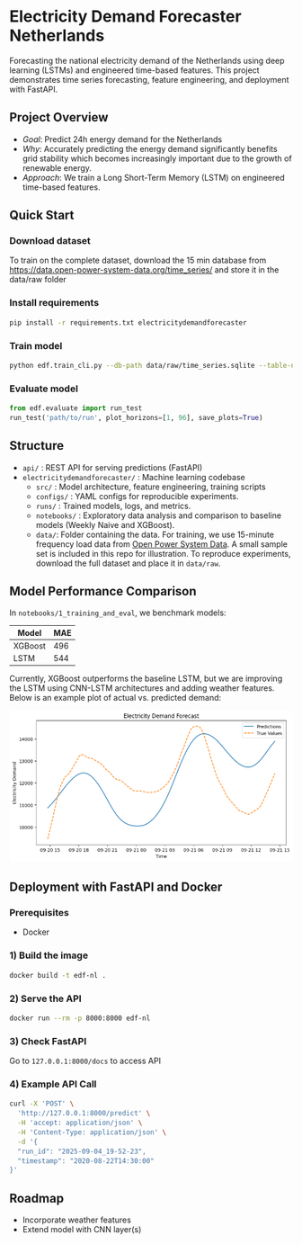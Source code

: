 # Electricity Demand Forecaster Netherlands 

Forecasting the national electricity demand of the Netherlands using deep learning (LSTMs) and engineered time-based features.
This project demonstrates time series forecasting, feature engineering, and deployment with FastAPI. 


## Project Overview

- *Goal*: Predict 24h energy demand for the Netherlands 
- *Why*: Accurately predicting the energy demand significantly benefits grid stability which becomes increasingly important due to the growth of renewable energy.
- *Approach*: We train a Long Short-Term Memory (LSTM) on engineered time-based features.  

## Quick Start
### Download dataset 
To train on the complete dataset, download the 15 min database from https://data.open-power-system-data.org/time_series/ and store it in the data/raw folder

### Install requirements
```bash
pip install -r requirements.txt electricitydemandforecaster
```
### Train model
```bash
python edf.train_cli.py --db-path data/raw/time_series.sqlite --table-name time_series_15min_singleindex --config electricitydemandforecaster/configs/base_lstm_minimal.yaml --crossvalidate false --runs-root electricitydemandforecaster/runs --fraction 1
```

### Evaluate model
```python
from edf.evaluate import run_test
run_test('path/to/run', plot_horizons=[1, 96], save_plots=True)
```

## Structure
- `api/` : REST API for serving predictions (FastAPI)
- `electricitydemandforecaster/` : Machine learning codebase 
    - `src/` : Model architecture, feature engineering, training scripts
    - `configs/` : YAML configs for reproducible experiments.
    - `runs/` : Trained models, logs, and metrics.
    - `notebooks/` : Exploratory data analysis and comparison to baseline models (Weekly Naive and XGBoost).
    - `data/`: Folder containing the data. For training, we use 15-minute frequency load data from [Open Power System Data](https://data.open-power-system-data.org/time_series/). A small sample set is included in this repo for illustration. To reproduce experiments, download the full dataset and place it in `data/raw`.

## Model Performance Comparison
In `notebooks/1_training_and_eval`, we benchmark models:

| Model       | MAE  |
|-------------|------|
| XGBoost     | 496  |
| LSTM        | 544  |

Currently, XGBoost outperforms the baseline LSTM, but we are improving the LSTM using CNN-LSTM architectures and adding weather features. Below is an example plot of actual vs. predicted demand:

![forecast_vs_actual](notebooks/images/forecast_example.png)

## Deployment with FastAPI and Docker

### Prerequisites
- Docker

### 1) Build the image
```bash
docker build -t edf-nl .
```

### 2) Serve the API
```bash
docker run --rm -p 8000:8000 edf-nl
```

### 3) Check FastAPI
Go to `127.0.0.1:8000/docs` to access API

### 4) Example API Call
```bash
curl -X 'POST' \
  'http://127.0.0.1:8000/predict' \
  -H 'accept: application/json' \
  -H 'Content-Type: application/json' \
  -d '{
  "run_id": "2025-09-04_19-52-23",
  "timestamp": "2020-08-22T14:30:00"
}'
```


## Roadmap
- Incorporate weather features
- Extend model with CNN layer(s)



